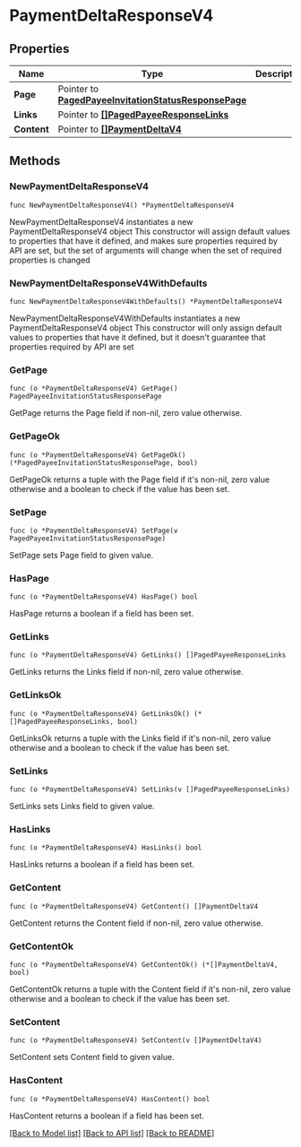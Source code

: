 # PaymentDeltaResponseV4

## Properties

Name | Type | Description | Notes
------------ | ------------- | ------------- | -------------
**Page** | Pointer to [**PagedPayeeInvitationStatusResponsePage**](PagedPayeeInvitationStatusResponse_page.md) |  | [optional] 
**Links** | Pointer to [**[]PagedPayeeResponseLinks**](PagedPayeeResponse_links.md) |  | [optional] 
**Content** | Pointer to [**[]PaymentDeltaV4**](PaymentDeltaV4.md) |  | [optional] 

## Methods

### NewPaymentDeltaResponseV4

`func NewPaymentDeltaResponseV4() *PaymentDeltaResponseV4`

NewPaymentDeltaResponseV4 instantiates a new PaymentDeltaResponseV4 object
This constructor will assign default values to properties that have it defined,
and makes sure properties required by API are set, but the set of arguments
will change when the set of required properties is changed

### NewPaymentDeltaResponseV4WithDefaults

`func NewPaymentDeltaResponseV4WithDefaults() *PaymentDeltaResponseV4`

NewPaymentDeltaResponseV4WithDefaults instantiates a new PaymentDeltaResponseV4 object
This constructor will only assign default values to properties that have it defined,
but it doesn't guarantee that properties required by API are set

### GetPage

`func (o *PaymentDeltaResponseV4) GetPage() PagedPayeeInvitationStatusResponsePage`

GetPage returns the Page field if non-nil, zero value otherwise.

### GetPageOk

`func (o *PaymentDeltaResponseV4) GetPageOk() (*PagedPayeeInvitationStatusResponsePage, bool)`

GetPageOk returns a tuple with the Page field if it's non-nil, zero value otherwise
and a boolean to check if the value has been set.

### SetPage

`func (o *PaymentDeltaResponseV4) SetPage(v PagedPayeeInvitationStatusResponsePage)`

SetPage sets Page field to given value.

### HasPage

`func (o *PaymentDeltaResponseV4) HasPage() bool`

HasPage returns a boolean if a field has been set.

### GetLinks

`func (o *PaymentDeltaResponseV4) GetLinks() []PagedPayeeResponseLinks`

GetLinks returns the Links field if non-nil, zero value otherwise.

### GetLinksOk

`func (o *PaymentDeltaResponseV4) GetLinksOk() (*[]PagedPayeeResponseLinks, bool)`

GetLinksOk returns a tuple with the Links field if it's non-nil, zero value otherwise
and a boolean to check if the value has been set.

### SetLinks

`func (o *PaymentDeltaResponseV4) SetLinks(v []PagedPayeeResponseLinks)`

SetLinks sets Links field to given value.

### HasLinks

`func (o *PaymentDeltaResponseV4) HasLinks() bool`

HasLinks returns a boolean if a field has been set.

### GetContent

`func (o *PaymentDeltaResponseV4) GetContent() []PaymentDeltaV4`

GetContent returns the Content field if non-nil, zero value otherwise.

### GetContentOk

`func (o *PaymentDeltaResponseV4) GetContentOk() (*[]PaymentDeltaV4, bool)`

GetContentOk returns a tuple with the Content field if it's non-nil, zero value otherwise
and a boolean to check if the value has been set.

### SetContent

`func (o *PaymentDeltaResponseV4) SetContent(v []PaymentDeltaV4)`

SetContent sets Content field to given value.

### HasContent

`func (o *PaymentDeltaResponseV4) HasContent() bool`

HasContent returns a boolean if a field has been set.


[[Back to Model list]](../README.md#documentation-for-models) [[Back to API list]](../README.md#documentation-for-api-endpoints) [[Back to README]](../README.md)


